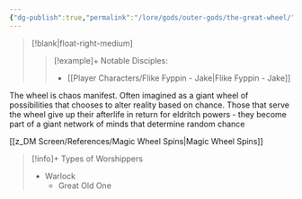 ```yaml
---
{"dg-publish":true,"permalink":"/lore/gods/outer-gods/the-great-wheel/"}
---
```


>[!blank|float-right-medium]
>>[!example]+ Notable Disciples:
>>- [[Player Characters/Flike Fyppin - Jake\|Flike Fyppin - Jake]]


The wheel is chaos manifest. Often imagined as a giant wheel of possibilities that chooses to alter reality based on chance. Those that serve the wheel give up their afterlife in return for eldritch powers - they become part of a giant network of minds that determine random chance

[[z_DM Screen/References/Magic Wheel Spins\|Magic Wheel Spins]]

>[!info]+ Types of Worshippers
>- Warlock
>	- Great Old One


